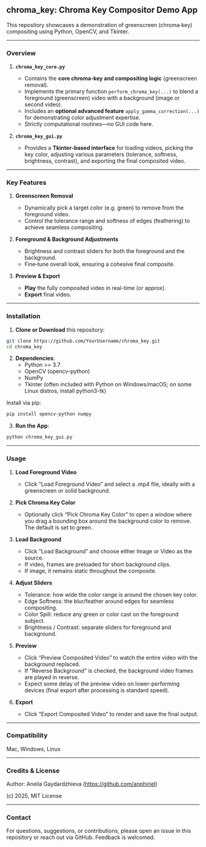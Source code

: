 ## chroma_key: Chroma Key Compositor Demo App

This repository showcases a demonstration of greenscreen (chroma‐key) compositing using Python, OpenCV, and Tkinter. 

---

### Overview

1. **`chroma_key_core.py`**
   - Contains the **core chroma‐key and compositing logic** (greenscreen removal).  
   - Implements the primary function `perform_chroma_key(...)` to blend a foreground (greenscreen) video with a background (image or second video).  
   - Includes an **optional advanced feature** `apply_gamma_correction(...)` for demonstrating color adjustment expertise.  
   - Strictly computational routines—no GUI code here.

3. **`chroma_key_gui.py`**
   - Provides a **Tkinter‐based interface** for loading videos, picking the key color, adjusting various parameters (tolerance, softness, brightness, contrast), and exporting the final composited video.  

---

### Key Features

1. **Greenscreen Removal**  
   - Dynamically pick a target color (e.g. green) to remove from the foreground video.  
   - Control the tolerance range and softness of edges (feathering) to achieve seamless compositing.

2. **Foreground & Background Adjustments**  
   - Brightness and contrast sliders for both the foreground and the background.  
   - Fine‐tune overall look, ensuring a cohesive final composite.

3. **Preview & Export**  
   - **Play** the fully composited video in real-time (or approx).  
   - **Export** final video.

---

### Installation

1. **Clone or Download** this repository:
```bash
git clone https://github.com/YourUsername/chroma_key.git
cd chroma_key
```

2. **Dependencies**: 
	- Python >= 3.7
	- OpenCV (opencv-python)
	- NumPy
	- Tkinter (often included with Python on Windows/macOS; on some Linux distros, install python3-tk)

Install via pip:
```bash
pip install opencv-python numpy
```

3. **Run the App**: 
```bash
python chroma_key_gui.py
```
---

### Usage

1. **Load Foreground Video**
   - Click “Load Foreground Video” and select a .mp4 file, ideally with a greenscreen or solid background.

3. **Pick Chroma Key Color**
   - Optionally click “Pick Chroma Key Color” to open a window where you drag a bounding box around the background color to remove. The default is set to green.

5. **Load Background**
   - Click “Load Background” and choose either Image or Video as the source.
   - If video, frames are preloaded for short background clips.
   - If image, it remains static throughout the composite.

7. **Adjust Sliders**
   - Tolerance: how wide the color range is around the chosen key color.
   - Edge Softness: the blur/feather around edges for seamless compositing.
   - Color Spill: reduce any green or color cast on the foreground subject.
   - Brightness / Contrast: separate sliders for foreground and background.

9. **Preview**
    - Click “Preview Composited Video” to watch the entire video with the background replaced.
    - If “Reverse Background” is checked, the background video frames are played in reverse.
    - Expect some delay of the preview video on lower-performing devices (final export after processing is standard speed).

11. **Export**
    - Click “Export Composited Video” to render and save the final output.

---

### Compatibility

Mac, Windows, Linux

---

### Credits & License

Author: Anelia Gaydardzhieva (https://github.com/anphiriel)

(c) 2025, MIT License

---

### Contact

For questions, suggestions, or contributions, please open an issue in this repository or reach out via GitHub. Feedback is welcomed.
